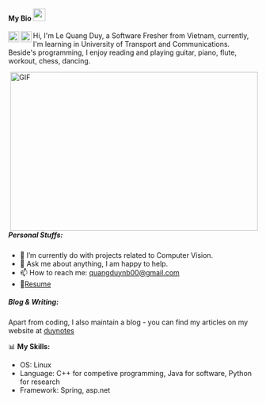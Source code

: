 #### My Bio  <img src="https://media.giphy.com/media/hvRJCLFzcasrR4ia7z/giphy.gif" width="25px">
</a> <a href="https://facebook.com/iamthankyou">
  <img align="left" alt="Facebook" width="22px" src="https://cdn.jsdelivr.net/npm/simple-icons@4.2.0/icons/facebook.svg" />
</a>

</a> <a href="https://leetcode.com/quangduynb00/">
  <img align="left" alt="Leetcode" width="22px" src="https://cdn.jsdelivr.net/npm/simple-icons@v3/icons/leetcode.svg" />
</a>

Hi, I'm Le Quang Duy, a Software Fresher from Vietnam, currently, I'm learning in University of Transport and Communications. Beside's programming, I enjoy reading and playing guitar, piano, flute, workout, chess, dancing.

  <img align="right" alt="GIF" src="https://github.com/abhisheknaiidu/abhisheknaiidu/blob/master/code.gif?raw=true" width="500" height="320" />

##### **Personal Stuffs:**

- 🌱 I’m currently do with projects related to Computer Vision.
- 💬 Ask me about anything, I am happy to help.
- 📫 How to reach me: quangduynb00@gmail.com
- 📝[Resume](https://www.topcv.vn/)

##### Blog & Writing:

Apart from coding, I also maintain a blog - you can find my articles on my website at [duynotes](https://duynotes.blogspot.com/)

📊 **My Skills:**

- OS: Linux
- Language: C++ for competive programming, Java for software, Python for research
- Framework: Spring, asp.net
